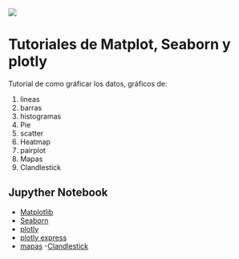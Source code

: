 <img src="https://github.com/luishernand/pandas_fundamentals/blob/master/logo4.JPG?raw=true">   

# Tutoriales de Matplot,  Seaborn y plotly

Tutorial de como gráficar los datos, gráficos de: 
1.  lineas
1.  barras
1.  histogramas
1.  Pie
1. scatter 
1. Heatmap
1. pairplot
1. Mapas
1. Clandlestick





## Jupyther Notebook  

- [Matplotlib](https://nbviewer.jupyter.org/github/luishernand/guia_visualizacion/blob/master/guia_matplotlib.ipynb)
- [Seaborn](https://nbviewer.jupyter.org/github/luishernand/guia_visualizacion/blob/master/guia_seaborn.ipynb)
- [plotly](https://nbviewer.jupyter.org/github/luishernand/guia_visualizacion/blob/master/plotly.ipynb)
- [plotly express](https://nbviewer.jupyter.org/github/luishernand/guia_visualizacion/blob/master/plotlyexpresss.ipynb)
- [mapas](https://nbviewer.jupyter.org/github/luishernand/guia_visualizacion/blob/master/Maps.ipynb)
-[Clandlestick](https://nbviewer.jupyter.org/github/luishernand/tutarial_visualizaciones_python/blob/master/Candlestick%20Chart.ipynb)
